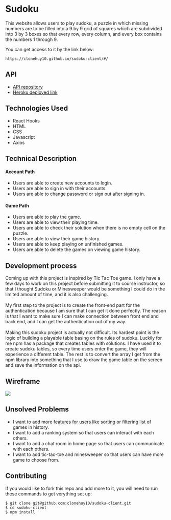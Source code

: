# Sudoku
  This website allows users to play sudoku, a puzzle in which missing numbers are to be filled into a 9 by 9 grid of squares which are subdivided into 3 by 3 boxes so that every row, every column, and every box contains the numbers 1 through 9.

  You can get access to it by the link below:
  ```
  https://clonehuy10.github.io/sudoku-client/#/
  ```

## API
-  [API repository](https://github.com/clonehuy10/sudoku-api)
-  [Heroku deployed link](https://sei-sudoku-api.herokuapp.com)

## Technologies Used
- React Hooks
- HTML
- CSS
- Javascript
- Axios

## Technical Description

#### Account Path
- Users are able to create new accounts to login.
- Users are able to sign in with their accounts.
- Users are able to change password or sign out after signing in.

#### Game Path
- Users are able to play the game.
- Users are able to view their playing time.
- Users are able to check their solution when there is no empty cell on the puzzle.
- Users are able to view their game history.
- Users are able to keep playing on unfinished games.
- Users are able to delete the games on viewing game history.

## Development process
Coming up with this project is inspired by Tic Tac Toe game. I only have a few days to work on this project before submitting it to course instructor, so that I thought Sudoku or Minesweeper would be something I could do in the limited amount of time, and it is also challenging.\
\
My first step to the project is to create the front-end part for the authentication because I am sure that I can get it done perfectly. The reason is that I want to make sure I can make connection between front end and back end, and I can get the authentication out of my way.\
\
Making this sudoku project is actually not difficult. Its hardest point is the logic of building a playable table basing on the rules of sudoku. Luckily for me npm has a package that creates tables with solutions. I have used it to create sudoku tables, so every time users enter the game, they will experience a different table. The rest is to convert the array I get from the npm library into something that I use to draw the game table on the screen and save the information on the api.

## Wireframe
![](https://media.git.generalassemb.ly/user/30416/files/724dcf00-1834-11eb-94d6-b77763f3ba00)

## Unsolved Problems
- I want to add more features for users like sorting or filtering list of games in history.
- I want to add a ranking system so that users can interact with each others.
- I want to add a chat room in home page so that users can communicate with each others.
- I want to add tic-tac-toe and minesweeper so that users can have more game to choose from.

## Contributing
If you would like to fork this repo and add more to it, you will need to run these commands to get verything set up:
```
$ git clone git@github.com:clonehuy10/sudoku-client.git
$ cd sudoku-client
$ npm install
```
